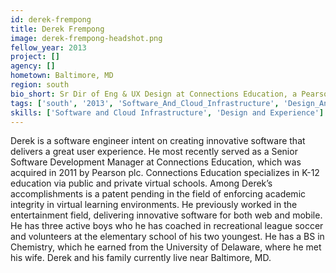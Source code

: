 ```yaml
---
id: derek-frempong
title: Derek Frempong
image: derek-frempong-headshot.png
fellow_year: 2013
project: []
agency: []
hometown: Baltimore, MD
region: south
bio_short: Sr Dir of Eng & UX Design at Connections Education, a Pearson Company. BS Chem. from U of Delaware. Patent Pending in Academic Integrity.
tags: ['south', '2013', 'Software_And_Cloud_Infrastructure', 'Design_And_Experience']
skills: ['Software and Cloud Infrastructure', 'Design and Experience']
---
```


Derek is a software engineer intent on creating innovative software that delivers a great user experience.  He most recently served as a Senior Software Development Manager at Connections Education, which was acquired in 2011 by Pearson plc.  Connections Education specializes in K-12 education via public and private virtual schools.  Among Derek’s accomplishments is a patent pending in the field of enforcing academic integrity in virtual learning environments.  He previously worked in the entertainment field, delivering innovative software for both web and mobile.  He has three active boys who he has coached in recreational league soccer and volunteers at the elementary school of his two youngest.  He has a BS in Chemistry, which he earned from the University of Delaware, where he met his wife.  Derek and his family currently live near Baltimore, MD.
